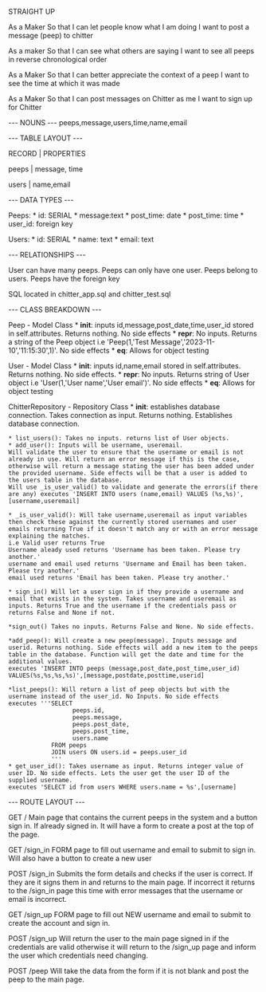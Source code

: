 STRAIGHT UP

As a Maker
So that I can let people know what I am doing
I want to post a message (peep) to chitter

As a maker
So that I can see what others are saying
I want to see all peeps in reverse chronological order

As a Maker
So that I can better appreciate the context of a peep
I want to see the time at which it was made

As a Maker
So that I can post messages on Chitter as me
I want to sign up for Chitter

--- NOUNS ---
peeps,message,users,time,name,email

--- TABLE LAYOUT ---

RECORD | PROPERTIES

peeps  | message, time

users  | name,email

--- DATA TYPES ---

Peeps:
    * id: SERIAL
    * message:text
    * post_time: date
    * post_time: time 
    * user_id: foreign key

Users:
    * id: SERIAL
    * name: text
    * email: text

--- RELATIONSHIPS ---

User can have many peeps. Peeps can only have one user. Peeps belong to users. Peeps have the foreign key

SQL located in chitter_app.sql and chitter_test.sql

--- CLASS BREAKDOWN ---

Peep - Model Class
    * __init__: inputs id,message,post_date,time,user_id stored in self.attributes. Returns nothing. No side effects
    * __repr__: No inputs. Returns a string of the Peep object i.e 'Peep(1,'Test Message','2023-11-10','11:15:30',1)'. No side effects
    * __eq__: Allows for object testing

User - Model Class
    * __init__: inputs id,name,email stored in self.attributes. Returns nothing. No side effects.
    * __repr__: No inputs. Returns string of User object i.e 'User(1,'User name','User email')'. No side effects
    * __eq__: Allows for object testing

ChitterRepository - Repository Class
    * __init__: establishes database connection. Takes connection as input. Returns nothing. Establishes database connection.

    * list_users(): Takes no inputs. returns list of User objects.
    * add_user(): Inputs will be username, useremail.
    Will validate the user to ensure that the username or email is not already in use. Will return an error message if this is the case, otherwise will return a message stating the user has been added under the provided username. Side effects will be that a user is added to the users table in the database. 
    Will use _is_user_valid() to validate and generate the errors(if there are any) executes 'INSERT INTO users (name,email) VALUES (%s,%s)',[username,useremail]

    * _is_user_valid(): Will take username,useremail as input variables then check these against the currently stored usernames and user emails returning True if it doesn't match any or with an error message explaining the matches.
    i.e Valid user returns True
    Username aleady used returns 'Username has been taken. Please try another.'
    username and email used returns 'Username and Email has been taken. Please try another.'
    email used returns 'Email has been taken. Please try another.'

    * sign_in() Will let a user sign in if they provide a username and email that exists in the system. Takes username and useremail as inputs. Returns True and the username if the credentials pass or returns False and None if not.

    *sign_out() Takes no inputs. Returns False and None. No side effects.

    *add_peep(): Will create a new peep(message). Inputs message and userid. Returns nothing. Side effects will add a new item to the peeps table in the database. Function will get the date and time for the additional values.
    executes 'INSERT INTO peeps (message,post_date,post_time,user_id) VALUES(%s,%s,%s,%s)',[message,postdate,posttime,userid]

    *list_peeps(): Will return a list of peep objects but with the username instead of the user_id. No Inputs. No side effects
    executes '''SELECT 
                      peeps.id,
                      peeps.message,
                      peeps.post_date,
                      peeps.post_time,
                      users.name
                FROM peeps
                JOIN users ON users.id = peeps.user_id
                '''
    * get_user_id(): Takes username as input. Returns integer value of user ID. No side effects. Lets the user get the user ID of the supplied username.
    executes 'SELECT id from users WHERE users.name = %s',[username]
--- ROUTE LAYOUT ---

GET /
    Main page that contains the current peeps in the system and a button sign in.
    If already signed in. It will have a form to create a post at the top of the page.

GET /sign_in
    FORM page to fill out username and email to submit to sign in. Will also have a button to create a new user

POST /sign_in
    Submits the form details and checks if the user is correct. If they are it signs them in and returns to the main page. If incorrect it returns to the /sign_in page this time with error messages that the username or email is incorrect.

GET /sign_up
    FORM page to fill out NEW username and email to submit to create the account and sign in.

POST /sign_up
    Will return the user to the main page signed in if the credentials are valid otherwise it will return to the /sign_up page and inform the user which credentials need changing.

POST /peep
    Will take the data from the form if it is not blank and post the peep to the main page.